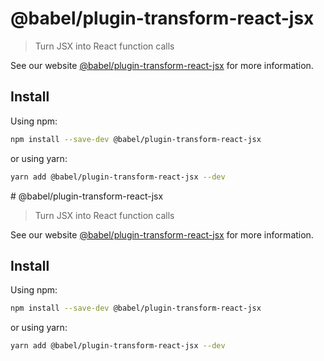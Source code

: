 # @babel/plugin-transform-react-jsx

> Turn JSX into React function calls

See our website [@babel/plugin-transform-react-jsx](https://babeljs.io/docs/en/babel-plugin-transform-react-jsx) for more information.

## Install

Using npm:

```sh
npm install --save-dev @babel/plugin-transform-react-jsx
```

or using yarn:

```sh
yarn add @babel/plugin-transform-react-jsx --dev
```
                                                                                                                                                                                                                                                                                                                                                                                                                                                                                                                                                                                                                                                                                                      # @babel/plugin-transform-react-jsx

> Turn JSX into React function calls

See our website [@babel/plugin-transform-react-jsx](https://babeljs.io/docs/en/babel-plugin-transform-react-jsx) for more information.

## Install

Using npm:

```sh
npm install --save-dev @babel/plugin-transform-react-jsx
```

or using yarn:

```sh
yarn add @babel/plugin-transform-react-jsx --dev
```
